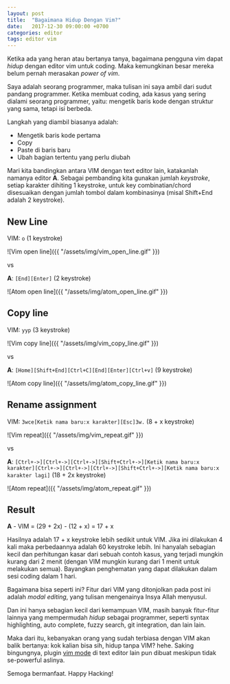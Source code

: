 ```yaml
---
layout: post
title:  "Bagaimana Hidup Dengan Vim?"
date:   2017-12-30 09:00:00 +0700
categories: editor
tags: editor vim
---
```


Ketika ada yang heran atau bertanya tanya, bagaimana pengguna vim dapat _hidup_ dengan editor vim untuk coding. Maka kemungkinan besar mereka belum pernah merasakan _power of vim_.

Saya adalah seorang programmer, maka tulisan ini saya ambil dari sudut pandang programmer. Ketika membuat coding, ada kasus yang sering dialami seorang programmer, yaitu: mengetik baris kode dengan struktur yang sama, tetapi isi berbeda.

Langkah yang diambil biasanya adalah:

* Mengetik baris kode pertama
* Copy
* Paste di baris baru
* Ubah bagian tertentu yang perlu diubah


Mari kita bandingkan antara VIM dengan text editor lain, katakanlah namanya editor **A**. Sebagai pembanding kita gunakan jumlah _keystroke_, setiap karakter dihiting 1 keystroke, untuk key combinatian/chord disesuaikan dengan jumlah tombol dalam kombinasinya (misal Shift+End adalah 2 keystroke).

## New Line

VIM: `o` (1 keystroke)

![Vim open line]({{ "/assets/img/vim_open_line.gif" }})

vs

**A**: `[End][Enter]` (2 keystroke)

![Atom open line]({{ "/assets/img/atom_open_line.gif" }})

## Copy line

VIM: `yyp` (3 keystroke)

![Vim copy line]({{ "/assets/img/vim_copy_line.gif" }})

vs

**A**: `[Home][Shift+End][Ctrl+C][End][Enter][Ctrl+v]` (9 keystroke)

![Atom copy line]({{ "/assets/img/atom_copy_line.gif" }})

## Rename assignment

VIM: `3wce[Ketik nama baru:x karakter][Esc]3w.` (8 + x keystroke)

![Vim repeat]({{ "/assets/img/vim_repeat.gif" }})

vs

**A**: `[Ctrl+->][Ctrl+->][Ctrl+->][Shift+Ctrl+->][Ketik nama baru:x karakter][Ctrl+->][Ctrl+->][Ctrl+->][Shift+Ctrl+->][Ketik nama baru:x karakter lagi]` (18 + 2x keystroke)

![Atom repeat]({{ "/assets/img/atom_repeat.gif" }})

## Result

**A** - VIM = (29 + 2x) - (12 + x) = 17 + x

Hasilnya adalah 17 + x keystroke lebih sedikit untuk VIM. Jika ini dilakukan 4 kali maka perbedaannya adalah 60 keystroke lebih. Ini hanyalah sebagian kecil dan perhitungan kasar dari sebuah contoh kasus, yang terjadi mungkin kurang dari 2 menit (dengan VIM mungkin kurang dari 1 menit untuk melakukan semua). Bayangkan penghematan yang dapat dilakukan dalam sesi coding dalam 1 hari.

Bagaimana bisa seperti ini? Fitur dari VIM yang ditonjolkan pada post ini adalah _modal editing_, yang tulisan mengenainya Insya Allah menyusul.

Dan ini hanya sebagian kecil dari kemampuan VIM, masih banyak fitur-fitur lainnya yang mempermudah _hidup_ sebagai programmer, seperti syntax highlighting, auto complete, fuzzy search, git integration, dan lain lain.

Maka dari itu, kebanyakan orang yang sudah terbiasa dengan VIM akan balik bertanya: kok kalian bisa sih, hidup tanpa VIM? hehe. Saking bingungnya, plugin [vim mode](https://stackoverflow.com/questions/700186/text-editors-with-vim-mode) di text editor lain pun dibuat meskipun tidak se-powerful aslinya.

Semoga bermanfaat. Happy Hacking!
